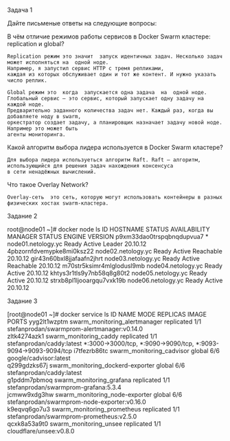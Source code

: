 Задача 1

Дайте письменые ответы на следующие вопросы:

  В чём отличие режимов работы сервисов в Docker Swarm кластере: replication и global?
        
    Replication режим это значит  запуск идентичных задач. Несколько задач может исполняться на  одной ноде. 
    Например, я запустил сервис HTTP с тремя репликами, 
    каждая из которых обслуживает один и тот же контент. И нужно указать число реплик.
    
    Global режим это  когда  запускается одна задача  на  одной ноде.  
    Глобальный сервис — это сервис, который запускает одну задачу на каждой ноде.
    Предварительно заданного количества задач нет. Каждый раз, когда вы добавляете ноду в swarm, 
    оркестратор создает задачу, а планировщик назначает задачу новой ноде. Например это может быть  
    агенты мониторинга.
    
   Какой алгоритм выбора лидера используется в Docker Swarm кластере?
    
    Для выбора лидера используеться алгоритм Raft. Raft – алгоритм, использующийся для решения задач нахождения консенсуса
    в сети ненадёжных вычислений.
    
   Что такое Overlay Network?
    
    Overlay-сеть  это сеть, которую могут использовать контейнеры в разных физических хостах swarm-кластера.
  
Задание 2

root@node01 ~]# docker node ls
ID                            HOSTNAME             STATUS    AVAILABILITY   MANAGER STATUS   ENGINE VERSION
p9xm33dao0trspqbnqdupvua7 *   node01.netology.yc   Ready     Active         Leader           20.10.12
4pbzornfdvemypke8mi0ksz22     node02.netology.yc   Ready     Active         Reachable        20.10.12
gir43n60bxl8jjafaafn2jhrt     node03.netology.yc   Ready     Active         Reachable        20.10.12
m70str5ksimr4mlglodusl9mb     node04.netology.yc   Ready     Active                          20.10.12
khtys3r1tls9y7nb58q8g80t2     node05.netology.yc   Ready     Active                          20.10.12
strxb8pl1ljooargqu7vxk19b     node06.netology.yc   Ready     Active                          20.10.12

Задание 3

[root@node01 ~]# docker service ls
ID             NAME                                MODE         REPLICAS   IMAGE                                          PORTS
yyg2lt1wzptm   swarm_monitoring_alertmanager       replicated   1/1        stefanprodan/swarmprom-alertmanager:v0.14.0    
zltk4274azk1   swarm_monitoring_caddy              replicated   1/1        stefanprodan/caddy:latest                      *:3000->3000/tcp, *:9090->9090/tcp, *:9093-9094->9093-9094/tcp
i7tfezrb86tc   swarm_monitoring_cadvisor           global       6/6        google/cadvisor:latest                         
q299gdzks67j   swarm_monitoring_dockerd-exporter   global       6/6        stefanprodan/caddy:latest                      
g1pddm7pbmoq   swarm_monitoring_grafana            replicated   1/1        stefanprodan/swarmprom-grafana:5.3.4           
jcmww9xdg3hw   swarm_monitoring_node-exporter      global       6/6        stefanprodan/swarmprom-node-exporter:v0.16.0   
k9eqvq6go7u3   swarm_monitoring_prometheus         replicated   1/1        stefanprodan/swarmprom-prometheus:v2.5.0       
qcxk8a53a9t0   swarm_monitoring_unsee              replicated   1/1        cloudflare/unsee:v0.8.0  
